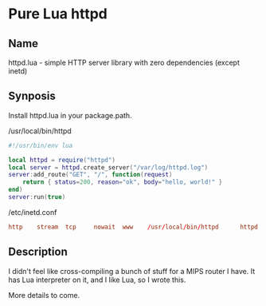# Pure Lua httpd

## Name

httpd.lua - simple HTTP server library with zero dependencies (except inetd)

## Synposis

Install httpd.lua in your package.path.

/usr/local/bin/httpd
```lua
#!/usr/bin/env lua

local httpd = require("httpd")
local server = httpd.create_server("/var/log/httpd.log")
server:add_route("GET", "/", function(request)
    return { status=200, reason="ok", body="hello, world!" }
end)
server:run(true)
```

/etc/inetd.conf
```conf
http    stream  tcp     nowait  www    /usr/local/bin/httpd      httpd
```

## Description

I didn't feel like cross-compiling a bunch of stuff for a MIPS router I
have.  It has Lua interpreter on it, and I like Lua, so I wrote this.

More details to come.
